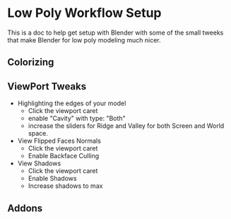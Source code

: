 # Low Poly Workflow Setup
This is a doc to help get setup with Blender with some of the small tweeks that make Blender for low poly modeling much nicer.

## Colorizing

## ViewPort Tweaks
- Highlighting the edges of your model
  - Click the viewport caret
  - enable "Cavity" with type: "Both"
  - increase the sliders for Ridge and Valley for both Screen and World space.
- View Flipped Faces Normals
  - Click the viewport caret
  - Enable Backface Culling
- View Shadows
  - Click the viewport caret
  - Enable Shadows
  - Increase shadows to max

## Addons
